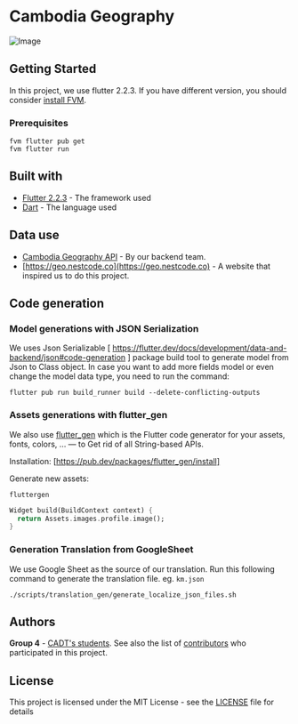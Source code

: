 # Cambodia Geography

![Image](https://user-images.githubusercontent.com/29684683/127860708-a0047a41-5add-469c-a6c3-853dbd22e8e8.png)

## Getting Started

In this project, we use flutter 2.2.3. If you have different version, you should consider [install FVM](https://soksereyphon8.medium.com/flutter-version-management-3c318c4ff97d).

### Prerequisites

```
fvm flutter pub get
fvm flutter run
```
## Built with

* [Flutter 2.2.3](https://flutter.dev) - The framework used
* [Dart](https://dart.dev/) - The language used

## Data use
* [Cambodia Geography API](https://github.com/CSG6Project1/cambodia_geography_api) - By our backend team.
* [https://geo.nestcode.co](https://geo.nestcode.co) - A website that inspired us to do this project.

## Code generation 
### Model generations with JSON Serialization
We uses Json Serializable [ https://flutter.dev/docs/development/data-and-backend/json#code-generation ] package build tool to generate model from Json to Class object. In case you want to add more fields model or even change the model data type, you need to run the command:
```
flutter pub run build_runner build --delete-conflicting-outputs
```

### Assets generations with flutter_gen
We also use [flutter_gen](https://pub.dev/packages/flutter_gen) which is the Flutter code generator for your assets, fonts, colors, … — to Get rid of all String-based APIs.

Installation: [https://pub.dev/packages/flutter_gen/install]

Generate new assets:
```
fluttergen
```

```dart
Widget build(BuildContext context) {
  return Assets.images.profile.image();
}
```

### Generation Translation from GoogleSheet
We use Google Sheet as the source of our translation.
Run this following command to generate the translation file. eg. `km.json`
```
./scripts/translation_gen/generate_localize_json_files.sh
```

## Authors

**Group 4** - [CADT's students](http://www.cadt.edu.kh/).
See also the list of [contributors](https://github.com/CSG6Project1/cambodia_geography_mobile/contributors) who participated in this project.

## License

This project is licensed under the MIT License - see the [LICENSE](LICENSE) file for details
